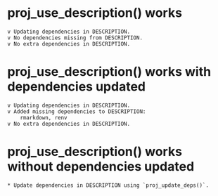 # proj_use_description() works

    v Updating dependencies in DESCRIPTION.
    v No dependencies missing from DESCRIPTION.
    v No extra dependencies in DESCRIPTION.

# proj_use_description() works with dependencies updated

    v Updating dependencies in DESCRIPTION.
    v Added missing dependencies to DESCRIPTION:
        rmarkdown, renv
    v No extra dependencies in DESCRIPTION.

# proj_use_description() works without dependencies updated

    * Update dependencies in DESCRIPTION using `proj_update_deps()`.


